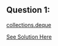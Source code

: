 Question 1:
--------------
[collections.deque](https://www.hackerrank.com/challenges/py-collections-deque/problem)

[See Solution Here](https://github.com/Avi-1996/100DaysCodeChallenge/blob/master/100DayCode/Day47/Ques1.py)

